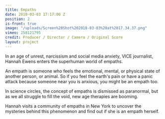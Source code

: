 ```yaml
---
title: Empaths
date: 2018-03-03 17:17:00 Z
position: 2
is-front: true
image: "/uploads/Screen%20Shot%202018-03-03%20at%2017.34.37.png"
vimeo: 258121795
credit: Producer / Director / Camera / Original Score
layout: project
---
```


In an age of unrest, narcissism and social media anxiety, VICE journalist, Hannah Ewens enters the superhuman world of empaths.

An empath is someone who feels the emotional, mental, or physical state of another person, or animal. So if you feel the earth's pain or have a panic attack because someone near you is anxious, you might be an empath too.

In science circles, the concept of empaths is dismissed as paranormal, but as we all struggle to fill the void, new age therapies are booming.

Hannah visits a community of empaths in New York to uncover the mysteries behind this phenomenon and find out if she is an empath herself.